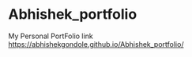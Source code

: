 # Abhishek_portfolio
 My Personal PortFolio link
  https://abhishekgondole.github.io/Abhishek_portfolio/
